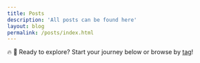 ```yaml
---
title: Posts
description: 'All posts can be found here'
layout: blog
permalink: /posts/index.html
---
```


🔥 🚀 Ready to explore? Start your journey below or browse by [tag](/tags/)!
